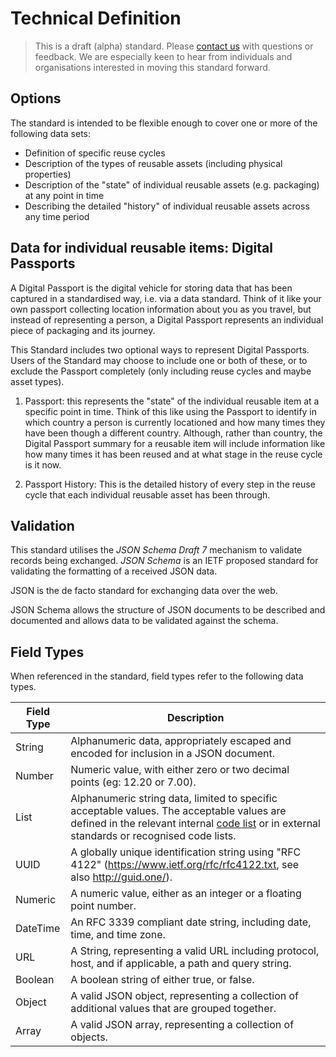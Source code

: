 # Technical Definition

> This is a draft (alpha) standard. Please [contact us](https://reath.id/contact) with questions or feedback. We are especially keen to hear from individuals and organisations interested in moving this standard forward.

## Options

 The standard is intended to be flexible enough to cover one or more of the following data sets:

 - Definition of specific reuse cycles
 - Description of the types of reusable assets (including physical properties)
 - Description of the "state" of individual reusable assets (e.g. packaging) at any point in time
 - Describing the detailed "history" of individual reusable assets across any time period

## Data for individual reusable items: Digital Passports

A Digital Passport is the digital vehicle for storing data that has been captured in a standardised way, i.e. via a data standard. Think of it like your own passport collecting location information about you as you travel, but instead of representing a person, a Digital Passport represents an individual piece of packaging and its journey.

This Standard includes two optional ways to represent Digital Passports. Users of the Standard may choose to include one or both of these, or to exclude the Passport completely (only including reuse cycles and maybe asset types).

1. Passport: this represents the "state" of the individual reusable item at a specific point in time. Think of this like using the Passport to identify in which country a person is currently locationed and how many times they have been though a different country. Although, rather than country, the Digital Passport summary for a reusable item will include information like how many times it has been reused and at what stage in the reuse cycle is it now.

1. Passport History: This is the detailed history of every step in the reuse cycle that each individual reusable asset has been through.

## Validation

This standard utilises the *JSON Schema Draft 7* mechanism to validate records being exchanged. *JSON Schema* is an IETF proposed standard for validating the formatting of a received JSON data.

JSON is the de facto standard for exchanging data over the web.

JSON Schema allows the structure of JSON documents to be described and documented and allows data to be validated against the schema. 

## Field Types

When referenced in the standard, field types refer to the following data types.


Field Type | Description
---------- | -----------
String|Alphanumeric data, appropriately escaped and encoded for inclusion in a JSON document. 
Number|Numeric value, with either zero or two decimal points (eg: 12.20 or 7.00). 
List|Alphanumeric string data, limited to specific acceptable values. The acceptable values are defined in the relevant internal [code list](./standard/codelists) or in external standards or recognised code lists.
UUID|A globally unique identification string using "RFC 4122" (https://www.ietf.org/rfc/rfc4122.txt, see also http://guid.one/).
Numeric|A numeric value, either as an integer or a  floating point number.
DateTime|An RFC 3339 compliant date string, including date, time, and time zone.
URL|A String, representing a valid URL including protocol, host, and if applicable, a path and query string.
Boolean|A boolean string of either true, or false.
Object|A valid JSON object, representing a collection of additional values that are grouped together.
Array|A valid JSON array, representing a collection of objects.


